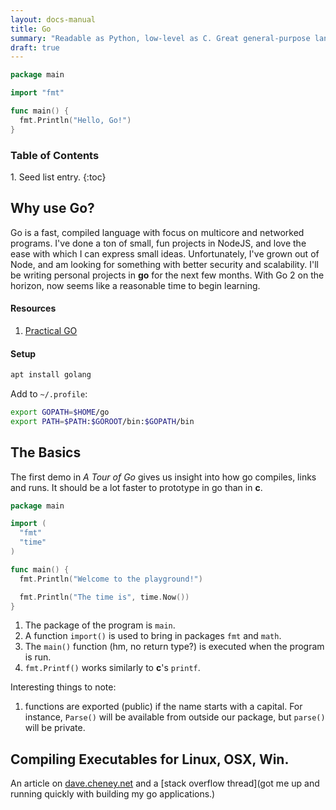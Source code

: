 ```yaml
---
layout: docs-manual
title: Go
summary: "Readable as Python, low-level as C. Great general-purpose lang."
draft: true
---
```


```go
package main

import "fmt"

func main() {
  fmt.Println("Hello, Go!")
}
```

<h3>Table of Contents</h3>
1. Seed list entry.
{:toc}

## Why use Go?

Go is a fast, compiled language with focus on multicore and networked programs. I've done a ton of small, fun projects in NodeJS, and love the ease with which I can express small ideas. Unfortunately, I've grown out of Node, and am looking for something with better security and scalability. I'll be writing personal projects in **go** for the next few months. With Go 2 on the horizon, now seems like a reasonable time to begin learning.

#### Resources

1. [Practical GO](https://dave.cheney.net/practical-go/presentations/qcon-china.html)

#### Setup

```sh
apt install golang
```

Add to `~/.profile`:

```sh
export GOPATH=$HOME/go
export PATH=$PATH:$GOROOT/bin:$GOPATH/bin
```

## The Basics

The first demo in _A Tour of Go_ gives us insight into how go compiles, links and runs. It should be a lot faster to prototype in go than in **c**.

```go
package main

import (
  "fmt"
  "time"
)

func main() {
  fmt.Println("Welcome to the playground!")

  fmt.Println("The time is", time.Now())
}

```

1. The package of the program is `main`.
1. A function `import()` is used to bring in packages `fmt` and `math`.
1. The `main()` function (hm, no return type?) is executed when the program is run.
1. `fmt.Printf()` works similarly to **c**'s `printf`.

Interesting things to note:

1. functions are exported (public) if the name starts with a capital. For instance, `Parse()` will be available from outside our package, but `parse()` will be private.

## Compiling Executables for Linux, OSX, Win.

An article on [dave.cheney.net](https://dave.cheney.net/2015/08/22/cross-compilation-with-go-1-5) and a [stack overflow thread](got me up and running quickly with building my go applications.)
